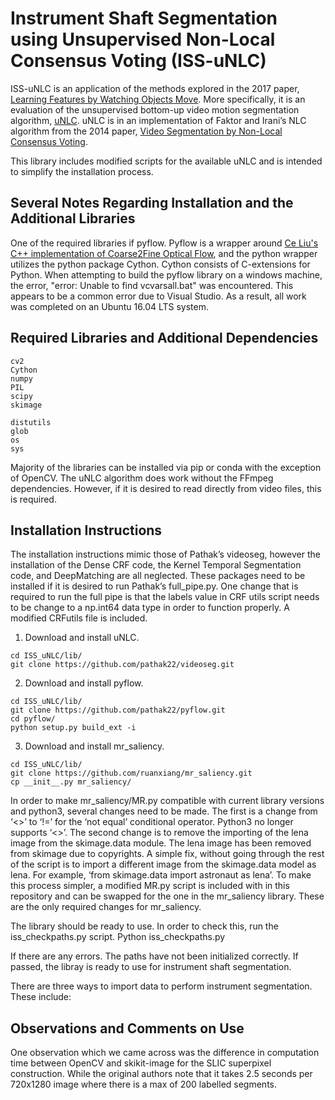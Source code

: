 # Instrument Shaft Segmentation using Unsupervised Non-Local Consensus Voting (ISS-uNLC)

ISS-uNLC is an application of the methods explored in the 2017 paper, [Learning Features by Watching Objects Move](https://people.eecs.berkeley.edu/~pathak/unsupervised_video/). More specifically, it is an evaluation of the unsupervised bottom-up video motion segmentation algorithm, [uNLC]( https://github.com/pathak22/videoseg). uNLC is in an implementation of Faktor and Irani’s NLC algorithm from the 2014 paper, [Video Segmentation by Non-Local Consensus Voting]( http://www.wisdom.weizmann.ac.il/~vision/NonLocalVideoSegmentation.html). 

This library includes modified scripts for the available uNLC and is intended to simplify the installation process. 

## Several Notes Regarding Installation and the Additional Libraries

One of the required libraries if pyflow. Pyflow is a wrapper around [Ce Liu's C++ implementation of Coarse2Fine Optical Flow](http://people.csail.mit.edu/celiu/OpticalFlow/), and the python wrapper utilizes the python package Cython. Cython consists of C-extensions for Python. When attempting to build the pyflow library on a windows machine, the error, "error: Unable to find vcvarsall.bat" was encountered. This appears to be a common error due to Visual Studio. As a result, all work was completed on an Ubuntu 16.04 LTS system.  

## Required Libraries and Additional Dependencies

  ```Shell
  cv2
  Cython
  numpy
  PIL
  scipy
  skimage

  distutils
  glob
  os
  sys
  ```

Majority of the libraries can be installed via pip or conda with the exception of OpenCV. The uNLC algorithm does work without the FFmpeg dependencies. However, if it is desired to read directly from video files, this is required. 

## Installation Instructions
The installation instructions mimic those of Pathak’s videoseg, however the installation of the Dense CRF code, the Kernel Temporal Segmentation code, and DeepMatching are all neglected. These packages need to be installed if it is desired to run Pathak’s full_pipe.py. One change that is required to run the full pipe is that the labels value in CRF utils script needs to be change to a np.int64 data type in order to function properly. A modified CRFutils file is included. 

1. Download and install uNLC.
  ```Shell
  cd ISS_uNLC/lib/
  git clone https://github.com/pathak22/videoseg.git
  ```

2. Download and install pyflow.
  ```Shell
  cd ISS_uNLC/lib/
  git clone https://github.com/pathak22/pyflow.git
  cd pyflow/
  python setup.py build_ext -i
  ```

3. Download and install mr_saliency.
  ```Shell
  cd ISS_uNLC/lib/
  git clone https://github.com/ruanxiang/mr_saliency.git
  cp __init__.py mr_saliency/
  ```
  
In order to make mr_saliency/MR.py compatible with current library versions and python3, several changes need to be made. The first is a change from ‘<>’ to ‘!=’ for the ‘not equal’  conditional operator. Python3 no longer supports ‘<>’. The second change is to remove the importing of the lena image from the skimage.data module. The lena image has been removed from skimage due to copyrights. A simple fix, without going through the rest of the script is to import a different image from the skimage.data model as lena. For example, ‘from skimage.data import astronaut as lena’. To make this process simpler, a modified MR.py script is included with in this repository and can be swapped for the one in the mr_saliency library. These are the only required changes for mr_saliency.

The library should be ready to use. In order to check this, run the iss_checkpaths.py script. 
Python iss_checkpaths.py

If there are any errors. The paths have not been initialized correctly. If passed, the libray is ready to use for instrument shaft segmentation. 

There are three ways to import data to perform instrument segmentation. These include:

  
  
  
## Observations and Comments on Use
One observation which we came across was the difference in computation time between OpenCV and skikit-image for the SLIC superpixel construction. While the original authors note that it takes 2.5 seconds per 720x1280 image where there is a max of 200 labelled segments. 
